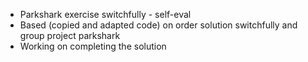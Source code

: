 * Parkshark exercise switchfully - self-eval
* Based (copied and adapted code) on order solution switchfully and group project parkshark
* Working on completing the solution